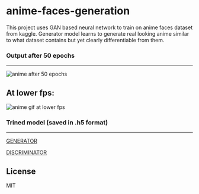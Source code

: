 # anime-faces-generation
This project uses GAN based neural network to train on anime faces dataset from kaggle. Generator model learns to generate real looking anime similar to what dataset contains but yet clearly differentiable from them.

### Output after 50 epochs
----
![anime after 50 epochs](https://github.com/ravis2114/anime-faces-generation/blob/main/dcgan_anime.gif)

At lower fps:
----
![anime gif at lower fps](https://github.com/ravis2114/anime-faces-generation/blob/main/dcgan_anime_fps.gif)


### Trined model (saved in .h5 format)
----
[GENERATOR][link1]

[DISCRIMINATOR][link2]


[link1]: <https://github.com/ravis2114/anime-faces-generation/blob/main/generator_anime.h5>
[link2]: <https://github.com/ravis2114/anime-faces-generation/blob/main/discriminator_anime.h5>

License
----
MIT
